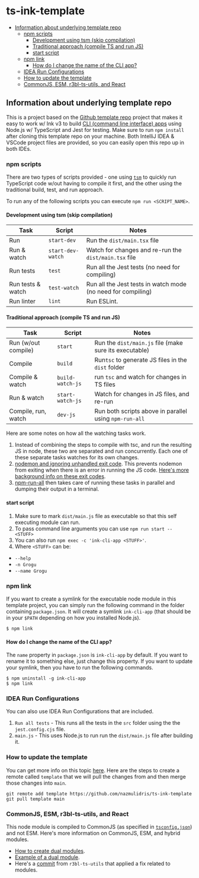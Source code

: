 # ts-ink-template

<!-- START doctoc generated TOC please keep comment here to allow auto update -->
<!-- DON'T EDIT THIS SECTION, INSTEAD RE-RUN doctoc TO UPDATE -->

- [Information about underlying template repo](#information-about-underlying-template-repo)
  - [npm scripts](#npm-scripts)
    - [Development using tsm (skip compilation)](#development-using-tsm-skip-compilation)
    - [Traditional approach (compile TS and run JS)](#traditional-approach-compile-ts-and-run-js)
    - [start script](#start-script)
  - [npm link](#npm-link)
    - [How do I change the name of the CLI app?](#how-do-i-change-the-name-of-the-cli-app)
  - [IDEA Run Configurations](#idea-run-configurations)
  - [How to update the template](#how-to-update-the-template)
  - [CommonJS, ESM, r3bl-ts-utils, and React](#commonjs-esm-r3bl-ts-utils-and-react)

<!-- END doctoc generated TOC please keep comment here to allow auto update -->

## Information about underlying template repo

This is a project based on the [Github template repo][2021-12-16.1] project that makes it easy to
work w/ Ink v3 to build [CLI (command line interface) apps][2021-12-16.2] using Node.js w/
TypeScript and Jest for testing. Make sure to run `npm install` after cloning this template repo on
your machine. Both IntelliJ IDEA & VSCode project files are provided, so you can easily open this
repo up in both IDEs.

<!-- prettier-ignore-start -->
[2021-12-16.1]: https://docs.github.com/en/repositories/creating-and-managing-repositories/creating-a-repository-from-a-template
[2021-12-16.2]: https://developerlife.com/category/CLI/
<!-- prettier-ignore-end -->

### npm scripts

There are two types of scripts provided - one using [`tsm`](https://www.npmjs.com/package/tsm) to
quickly run TypeScript code w/out having to compile it first, and the other using the traditional
build, test, and run approach.

To run any of the following scripts you can execute `npm run <SCRIPT_NAME>`.

#### Development using tsm (skip compilation)

<!-- prettier-ignore-start -->
| Task              | Script            | Notes                                                        |
|-------------------|-------------------|--------------------------------------------------------------|
| Run               | `start-dev`       | Run the `dist/main.tsx` file                                  |
| Run & watch       | `start-dev-watch` | Watch for changes and re-run the `dist/main.tsx` file         |
| Run tests         | `test`            | Run all the Jest tests (no need for compiling)               |
| Run tests & watch | `test-watch`      | Run all the Jest tests in watch mode (no need for compiling) |
| Run linter        | `lint`            | Run ESLint.                                                  |
<!-- prettier-ignore-end -->

#### Traditional approach (compile TS and run JS)

<!-- prettier-ignore-start -->
| Task                | Script           | Notes                                                  |
|---------------------|------------------|--------------------------------------------------------|
| Run (w/out compile) | `start`          | Run the `dist/main.js` file (make sure its executable)  |
| Compile             | `build`          | Run`tsc` to generate JS files in the `dist` folder     |
| Compile & watch     | `build-watch-js` | run `tsc` and watch for changes in TS files            |
| Run & watch         | `start-watch-js` | Watch for changes in JS files, and re-run              |
| Compile, run, watch | `dev-js`         | Run both scripts above in parallel using `npm-run-all` |
<!-- prettier-ignore-end -->

Here are some notes on how all the watching tasks work.

1. Instead of combining the steps to compile with tsc, and run the resulting JS in node, these two
   are separated and run concurrently. Each one of these separate tasks watches for its own changes.
2. [nodemon and ignoring unhandled exit code][w-1]. This prevents nodemon from exiting when there is
   an error in running the JS code. [Here's more background info on these exit codes][w-2].
3. [npm-run-all][w-3] then takes care of running these tasks in parallel and dumping their output in
   a terminal.

<!-- prettier-ignore-start -->
[w-1]: https://nicedoc.io/remy/nodemon/blob/master/faq.md#error-process-failed-unhandled-exit-code-2
[w-2]: https://remysharp.com/2018/01/08/a-clean-exit#changing-exit-codes
[w-3]: https://github.com/mysticatea/npm-run-all
<!-- prettier-ignore-end -->

#### start script

1. Make sure to mark `dist/main.js` file as executable so that this self executing module can run.
2. To pass command line arguments you can use `npm run start -- <STUFF>`
3. You can also run `npm exec -c 'ink-cli-app <STUFF>'`.
4. Where `<STUFF>` can be:

- `--help`
- `-n Grogu`
- `--name Grogu`

### npm link

If you want to create a symlink for the executable node module in this template project, you can
simply run the following command in the folder containing `package.json`. It will create a symlink
`ink-cli-app` (that should be in your `$PATH` depending on how you installed Node.js).

```shell
$ npm link
```

#### How do I change the name of the CLI app?

The `name` property in `package.json` is `ink-cli-app` by default. If you want to rename it to
something else, just change this property. If you want to update your symlink, then you have to run
the following commands.

```shell
$ npm uninstall -g ink-cli-app
$ npm link
```

### IDEA Run Configurations

You can also use IDEA Run Configurations that are included.

1. `Run all tests` - This runs all the tests in the `src` folder using the the `jest.config.cjs`
   file.
2. `main.js` - This uses Node.js to run run the `dist/main.js` file after building it.

### How to update the template

You can get more info on this topic [here](https://stackoverflow.com/a/56577320/2085356). Here are
the steps to create a remote called `template` that we will pull the changes from and then merge
those changes into `main`.

```shell
git remote add template https://github.com/nazmulidris/ts-ink-template
git pull template main
```

### CommonJS, ESM, r3bl-ts-utils, and React

This node module is compiled to CommonJS (as specified in [`tsconfig.json`](tsconfig.json)) and not
ESM. Here's more information on CommonJS, ESM, and hybrid modules.

- [How to create dual modules][e-1].
- [Example of a dual module][e-2].
- Here's a [commit][e-3] from `r3bl-ts-utils` that applied a fix related to modules.

<!-- prettier-ignore-start -->
[e-1]: https://www.sensedeep.com/blog/posts/2021/how-to-create-single-source-npm-module.html
[e-2]: https://github.com/sensedeep/dynamodb-onetable
[e-3]: https://github.com/r3bl-org/r3bl-ts-utils/commit/a2e1465c8ab0319c5622c8a1a2b9acc634134099
<!-- prettier-ignore-end -->
